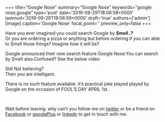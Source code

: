 +++
title="Google Nose"
summary="Google Nose"
keywords="google nose,google"
type='post'
date='2019-09-29T18:06:58+0000'
lastmod='2019-09-29T18:06:59+0000'
draft='true'
authors=['admin']
[image]
caption='Google Nose'
focal_point=''
preview_only=false
+++








Have you ever imagined you could search Google by <em><strong>Smell..?&nbsp;</strong></em><br>
Or you are ordering a pizza or anything but before ordering if you can able to Smell those things? Imagine how it will be?

Google announced their new search feature Google Nose.You can search by Smell also.Confused? See the below video



Still Not believing?<br>
Then you are intelligent.

There is no such feature available. It’s practical joke played played by Google on the occasion of FOOL’S DAY APRIL 1st.

&nbsp;

Wait before leaving.
why can’t you follow me on <a href="https://twitter.com/arungudelli" target="_blank">twitter</a> or be a friend on <a href="https://www.facebook.com/gudelliArun" target="_blank">Facebook</a> or <a href="https://plus.google.com/+ArunkumarGudelli" target="_blank">googlePlus</a> or <a href="https://www.linkedin.com/in/arungudelli/" target="_blank">linkedn</a> to get in touch with me.









